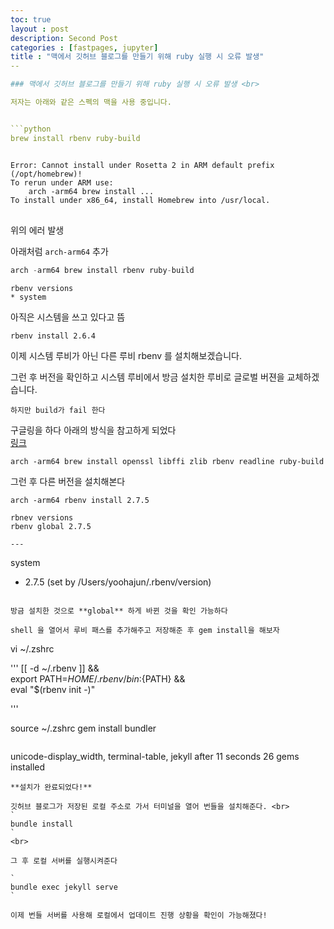 ```yaml
---
toc: true
layout : post
description: Second Post
categories : [fastpages, jupyter]
title : "맥에서 깃허브 블로그를 만들기 위해 ruby 실행 시 오류 발생"
--

### 맥에서 깃허브 블로그를 만들기 위해 ruby 실행 시 오류 발생 <br>

저자는 아래와 같은 스펙의 맥을 사용 중입니다.


```python
brew install rbenv ruby-build
```


<pre>
<code>
Error: Cannot install under Rosetta 2 in ARM default prefix (/opt/homebrew)!
To rerun under ARM use:
    arch -arm64 brew install ...
To install under x86_64, install Homebrew into /usr/local.
</code>
</pre>

위의 에러 발생

아래처럼 `arch-arm64` 추가

```python
arch -arm64 brew install rbenv ruby-build
```
```
rbenv versions
* system
```
아직은 시스템을 쓰고 있다고 뜸

```
rbenv install 2.6.4
```
이제 시스템 루비가 아닌 다른 루비 rbenv 를 설치해보겠습니다.

그런 후  버전을 확인하고 시스템 루비에서 방금 설치한 루비로 글로벌 버젼을 교체하겠습니다. 

```
하지만 build가 fail 한다
```

구글링을 하다 아래의 방식을 참고하게 되었다<br>
[링크](https://github.com/rbenv/ruby-build/issues/1691#issuecomment-983122764)

```
arch -arm64 brew install openssl libffi zlib rbenv readline ruby-build
```

그런 후 다른 버전을 설치해본다

```
arch -arm64 rbenv install 2.7.5
```

```
rbnev versions
rbenv global 2.7.5

---
```


system
* 2.7.5 (set by /Users/yoohajun/.rbenv/version)

```

방금 설치한 것으로 **global** 하게 바뀐 것을 확인 가능하다

shell 을 열어서 루비 패스를 추가해주고 저장해준 후 gem install을 해보자
```
vi ~/.zshrc

'''
[[ -d ~/.rbenv  ]] && \
  export PATH=${HOME}/.rbenv/bin:${PATH} && \
  eval "$(rbenv init -)"

'''

source ~/.zshrc
gem install bundler

```

```
 unicode-display_width, terminal-table, jekyll after 11 seconds
26 gems installed

```
**설치가 완료되었다!**

깃허브 블로그가 저장된 로컬 주소로 가서 터미널을 열어 번들을 설치해준다. <br>
`
bundle install
`
<br>

그 후 로컬 서버를 실행시켜준다

`
bundle exec jekyll serve
`

이제 번들 서버를 사용해 로컬에서 업데이트 진행 상황을 확인이 가능해졌다!

